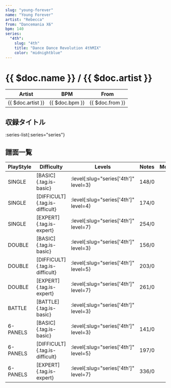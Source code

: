 ```yaml
---
slug: "young-forever"
name: "Young Forever"
artist: "Rebecca"
from: "Dancemania X6"
bpm: 140
series:
  "4th":
    slug: "4th"
    title: "Dance Dance Revolution 4thMIX"
    color: "midnightblue"
---
```


# {{ $doc.name }} / {{ $doc.artist }}

|Artist|BPM|From|
|------|---|----|
|{{ $doc.artist }}|{{ $doc.bpm }}|{{ $doc.from }}|

## 収録タイトル

:series-list{:series="series"}

## 譜面一覧

|PlayStyle|Difficulty|Levels|Notes|Movie|
|---------|----------|------|-----|-----|
|SINGLE|[BASIC]{.tag.is-basic}|:level{:slug="series['4th']" level=3}|148/0||
|SINGLE|[DIFFICULT]{.tag.is-difficult}|:level{:slug="series['4th']" level=4}|174/0||
|SINGLE|[EXPERT]{.tag.is-expert}|:level{:slug="series['4th']" level=7}|254/0||
|DOUBLE|[BASIC]{.tag.is-basic}|:level{:slug="series['4th']" level=3}|156/0||
|DOUBLE|[DIFFICULT]{.tag.is-difficult}|:level{:slug="series['4th']" level=5}|203/0||
|DOUBLE|[EXPERT]{.tag.is-expert}|:level{:slug="series['4th']" level=7}|261/0||
|BATTLE|[BATTLE]{.tag.is-basic}|:level{:slug="series['4th']" level=3}|||
|6-PANELS|[BASIC]{.tag.is-basic}|:level{:slug="series['4th']" level=3}|141/0||
|6-PANELS|[DIFFICULT]{.tag.is-difficult}|:level{:slug="series['4th']" level=5}|197/0||
|6-PANELS|[EXPERT]{.tag.is-expert}|:level{:slug="series['4th']" level=7}|336/0||
